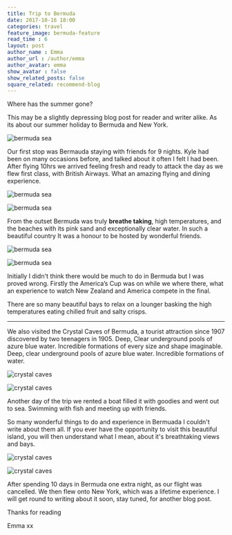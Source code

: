 ```yaml
---
title: Trip to Bermuda
date: 2017-10-16 18:00
categories: travel
feature_image: bermuda-feature
read_time : 6
layout: post
author_name : Emma
author_url : /author/emma
author_avatar: emma
show_avatar : false
show_related_posts: false
square_related: recommend-blog
---
```




Where has the summer gone?
This may be a slightly depressing blog post for reader and writer alike. As its about our summer holiday to Bermuda and New York.  

![bermuda sea](../img/post-assets/kyle-bermuda.jpg)

Our first stop was Bermauda staying with friends for 9 nights. Kyle had been on many occasions before, and talked about it often I felt I had been. After flying 10hrs we arrived feeling fresh and ready to attack the day as we flew first class, with British Airways. What an amazing flying and dining experience. 

![bermuda sea](../img/post-assets/beach.jpg)


![bermuda sea](../img/post-assets/boat-trip.jpg)

From the outset Bermuda was truly **breathe taking**, high temperatures, and the beaches with its pink sand and exceptionally clear water.  In such a beautiful country It was a honour to be hosted by wonderful friends.

![bermuda sea](../img/post-assets/beach-day.jpg)


![bermuda sea](../img/post-assets/lighthouse-pic.jpg)

Initially I didn't think there would be much to do in Bermuda but I was proved wrong. Firstly the America’s Cup was on while we where there, what an experience to watch New Zealand and America compete in the final.  

There are so many beautiful bays to relax on a lounger basking the high temperatures eating chilled fruit and salty crisps.

 ---
 
 We also visited the Crystal Caves of Bermuda, a tourist attraction since 1907 discovered by two teenagers in 1905. Deep, Clear underground pools of azure blue water. Incredible formations of every size and shape imaginable. Deep, clear underground pools of azure blue water. Incredible formations of water. 

![crystal caves](../img/post-assets/caves.jpg)

![crystal caves](../img/post-assets/blue-caves.jpg)


Another day of the trip we rented a boat filled it with goodies and went out to sea. Swimming with fish and meeting up with friends. 
So many wonderful things to do and experience in Bermuada I couldn't write about them all. If you ever have the opportunity to visit this beautiful island, you will then understand what I mean, about it's breathtaking views and bays.

![crystal caves](../img/post-assets/emma-lighthouse.jpg)


![crystal caves](../img/post-assets/dinner-lighthouse.jpg)
After spending 10 days in Bermuda one extra night, as our flight was cancelled.  We then flew onto New York, which was a lifetime experience.  I will get round to writing about it soon, stay tuned, for another blog post. 

Thanks for reading 

Emma xx



